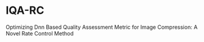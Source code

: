 # IQA-RC
Optimizing Dnn Based Quality Assessment Metric for Image Compression: A Novel Rate Control Method
